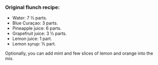 ### Original flunch recipe:
* Water: 7 ½ parts.
* Blue Curaçao: 3 parts.
* Pineapple juice: 6 parts.
* Grapefruit juice: 3 ½ parts.
* Lemon juice: 1 part.
* Lemon syrup: ½ part.

Optionally, you can add mint and few slices of lemon and orange into the mix.
